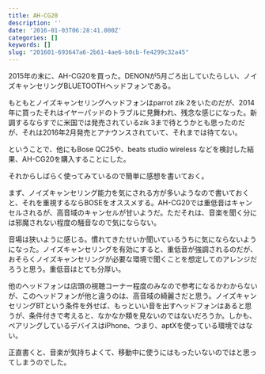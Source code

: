 ```yaml
---
title: AH-CG20
description: ''
date: '2016-01-03T06:28:41.000Z'
categories: []
keywords: []
slug: "201601-693647a6-2b61-4ae6-b0cb-fe4299c32a45"
---
```

2015年の末に、AH-CG20を買った。DENONが5月ごろ出していたらしい、ノイズキャンセリングBLUETOOTHヘッドフォンである。

もともとノイズキャンセリングヘッドフォンはparrot zik 2をいたのだが、2014年に買ったそれはイヤーパッドのトラブルに見舞われ、残念な感じになった。新調するならすでに米国では発売されているzik 3まで待とうかとも思ったのだが、それは2016年2月発売とアナウンスされていて、それまでは待てない。

ということで、他にもBose QC25や、beats studio wireless などを検討した結果、AH-CG20を購入することにした。

それからしばらく使ってみているので簡単に感想を書いておく。

まず、ノイズキャンセリング能力を気にされる方が多いようなので書いておくと、それを重視するならBOSEをオススメする。AH-CG20では重低音はキャンセルされるが、高音域のキャンセルが甘いようだ。ただそれは、音楽を聞く分には邪魔されない程度の騒音なので気にならない。

音場は狭いように感じる。慣れてきたせいか聞いているうちに気にならないようになった。ノイズキャンセリングを有効にすると、重低音が強調されるのだが、おそらくノイズキャンセリングが必要な環境で聞くことを想定してのアレンジだろうと思う。重低音はとても分厚い。

他のヘッドフォンは店頭の視聴コーナー程度のみなので参考になるかわからないが、このヘッドフォンが他と違うのは、高音域の綺麗さだと思う。ノイズキャンセリングBTという条件を外せば、もっといい音を出すヘッドフォンはあると思うが、条件付きで考えると、なかなか類を見ないのではないだろうか。しかも、ペアリングしているデバイスはiPhone、つまり、aptXを使っている環境ではない。

正直書くと、音楽が気持ちよくて、移動中に使うにはもったいないのではと思ってしまうのでした。